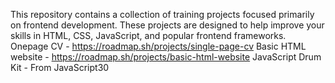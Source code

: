 This repository contains a collection of training projects focused primarily on frontend development. These projects are designed to help improve your skills in HTML, CSS, JavaScript, and popular frontend frameworks.
Onepage CV - https://roadmap.sh/projects/single-page-cv
Basic HTML website - https://roadmap.sh/projects/basic-html-website
JavaScript Drum Kit - From JavaScript30
